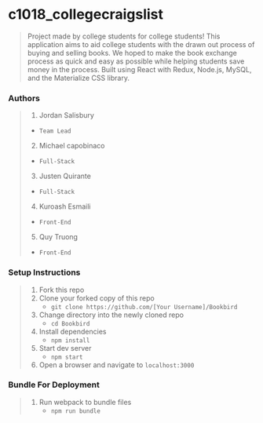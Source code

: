 # c1018_collegecraigslist

> Project made by college students for college students! This application aims to aid college
students with the drawn out process of buying and selling books. We hoped to make the book
exchange process as quick and easy as possible while helping students save money in the process.
Built using React with Redux, Node.js, MySQL, and the Materialize CSS library.

### Authors

> 1. Jordan Salisbury 
>   - `Team Lead`
> 2. Michael capobinaco
>   - `Full-Stack`
> 3. Justen Quirante 
>   - `Full-Stack`
> 4. Kuroash Esmaili 
>   - `Front-End`
> 5. Quy Truong 
>   - `Front-End`


### Setup Instructions

> 1. Fork this repo
> 1. Clone your forked copy of this repo
>    - `git clone https://github.com/[Your Username]/Bookbird`
> 1. Change directory into the newly cloned repo
>    - `cd Bookbird`
> 1. Install dependencies 
>    - `npm install`
> 1. Start dev server
>    - `npm start`
> 1. Open a browser and navigate to `localhost:3000`

### Bundle For Deployment

> 1. Run webpack to bundle files
>    - `npm run bundle`
> 